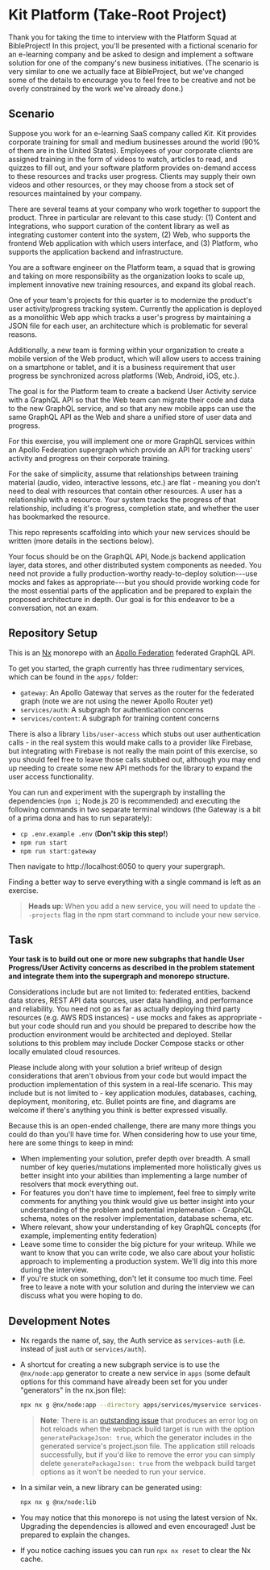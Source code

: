 # Kit Platform (Take-Root Project)

Thank you for taking the time to interview with the Platform Squad at
BibleProject! In this project, you'll be presented with a fictional scenario for
an e-learning company and be asked to design and implement a software solution
for one of the company's new business initiatives. (The scenario is very similar
to one we actually face at BibleProject, but we've changed some of the details
to encourage you to feel free to be creative and not be overly constrained by
the work we've already done.)

## Scenario

Suppose you work for an e-learning SaaS company called _Kit_. Kit provides
corporate training for small and medium businesses around the world (90% of them
are in the United States). Employees of your corporate clients are assigned
training in the form of videos to watch, articles to read, and quizzes to fill
out, and your software platform provides on-demand access to these resources and
tracks user progress. Clients may supply their own videos and other resources,
or they may choose from a stock set of resources maintained by your company.

There are several teams at your company who work together to support the
product. Three in particular are relevant to this case study: (1) Content and
Integrations, who support curation of the content library as well as integrating
customer content into the system, (2) Web, who supports the frontend Web
application with which users interface, and (3) Platform, who supports the
application backend and infrastructure.

You are a software engineer on the Platform team, a squad that is growing and
taking on more responsibility as the organization looks to scale up, implement
innovative new training resources, and expand its global reach.

One of your team's projects for this quarter is to modernize the product's user
activity/progress tracking system. Currently the application is deployed as a
monolithic Web app which tracks a user's progress by maintaining a JSON file for
each user, an architecture which is problematic for several reasons.

Additionally, a new team is forming within your organization to create a mobile
version of the Web product, which will allow users to access training on a
smartphone or tablet, and it is a business requirement that user progress be
synchronized across platforms (Web, Android, iOS, etc.).

The goal is for the Platform team to create a backend User Activity service with
a GraphQL API so that the Web team can migrate their code and data to the new
GraphQL service, and so that any new mobile apps can use the same GraphQL API as
the Web and share a unified store of user data and progress.

For this exercise, you will implement one or more GraphQL services within an
Apollo Federation supergraph which provide an API for tracking users' activity
and progress on their corporate training.

For the sake of simplicity, assume that relationships between training material
(audio, video, interactive lessons, etc.) are flat - meaning you don't need to
deal with resources that contain other resources. A user has a relationship with
a resource. Your system tracks the progress of that relationship, including it's
progress, completion state, and whether the user has bookmarked the resource.

This repo represents scaffolding into which your new services should be written
(more details in the sections below).

Your focus should be on the GraphQL API, Node.js backend application layer, data
stores, and other distributed system components as needed. You need not provide
a fully production-worthy ready-to-deploy solution---use mocks and fakes as
appropriate---but you should provide working code for the most essential parts
of the application and be prepared to explain the proposed architecture in
depth. Our goal is for this endeavor to be a conversation, not an exam.

## Repository Setup

This is an [Nx](https://nx.dev/) monorepo with an
[Apollo Federation](https://www.apollographql.com/docs/federation/) federated
GraphQL API.

To get you started, the graph currently has three rudimentary services, which
can be found in the `apps/` folder:

-   `gateway`: An Apollo Gateway that serves as the router for the federated
    graph (note we are not using the newer Apollo Router yet)
-   `services/auth`: A subgraph for authentication concerns
-   `services/content`: A subgraph for training content concerns

There is also a library `libs/user-access` which stubs out user authentication
calls - in the real system this would make calls to a provider like Firebase,
but integrating with Firebase is not really the main point of this exercise, so
you should feel free to leave those calls stubbed out, although you may end up
needing to create some new API methods for the library to expand the user access
functionality.

You can run and experiment with the supergraph by installing the dependencies
(`npm i`; Node.js 20 is recommended) and executing the following commands in two
separate terminal windows (the Gateway is a bit of a prima dona and has to run
separately):

-   `cp .env.example .env` (**Don't skip this step!**)
-   `npm run start`
-   `npm run start:gateway`

Then navigate to http://localhost:6050 to query your supergraph.

Finding a better way to serve everything with a single command is left as an
exercise.

> **Heads up**: When you add a new service, you will need to update the
> `--projects` flag in the npm start command to include your new service.

## Task

**Your task is to build out one or more new subgraphs that handle User
Progress/User Activity concerns as described in the problem statement and
integrate them into the supergraph and monorepo structure.**

Considerations include but are not limited to: federated entities, backend data
stores, REST API data sources, user data handling, and performance and
reliability. You need not go as far as actually deploying third party resources
(e.g. AWS RDS instances) - use mocks and fakes as appropriate - but your code
should run and you should be prepared to describe how the production environment
would be architected and deployed. Stellar solutions to this problem may include
Docker Compose stacks or other locally emulated cloud resources.

Please include along with your solution a brief writeup of design considerations that
aren't obvious from your code but would impact the production implementation of this system
in a real-life scenario. This may include but is not limited to - key application modules,
databases, caching, deployment, monitoring, etc. Bullet points are fine, and diagrams
are welcome if there's anything you think is better expressed visually.

Because this is an open-ended challenge, there are many more things you could do than you'll
have time for. When considering how to use your time, here are some things to keep in mind:
- When implementing your solution, prefer depth over breadth. A small number of key queries/mutations implemented more
  holistically gives us better insight into your abilities than implementing a large number of resolvers that mock everything out.
- For features you don't have time to implement, feel free to simply write comments for anything you think would
  give us better insight into your understanding of the problem and potential implemenation - GraphQL schema, notes on the
  resolver implementation, database schema, etc.
- Where relevant, show your understanding of key GraphQL concepts (for example, implementing entity federation)
- Leave some time to consider the big picture for your writeup. While we want to know that you can write code, we also care
  about your holistic approach to implementing a production system. We'll dig into this more during the interview.
- If you're stuck on something, don't let it consume too much time. Feel free to leave a note with your solution and
  during the interview we can discuss what you were hoping to do.

## Development Notes

-   Nx regards the name of, say, the Auth service as `services-auth` (i.e.
    instead of just `auth` or `services/auth`).
-   A shortcut for creating a new subgraph service is to use the `@nx/node:app`
    generator to create a new service in `apps` (some default options for this
    command have already been set for you under "generators" in the nx.json file):

    ```sh
    npx nx g @nx/node:app --directory apps/services/myservice services-myservice
    ```
    > **Note**: There is an [outstanding issue](https://github.com/nrwl/nx/issues/19199) that produces an error log on hot reloads when
    > the webpack build target is run with the option `generatePackageJson: true`, which the generator includes in the generated service's project.json file.
    > The application still reloads successfully, but if you'd like to remove the error you can simply delete `generatePackageJson: true`
    > from the webpack build target options as it won't be needed to run your service.

-   In a similar vein, a new library can be generated using:

    ```sh
    npx nx g @nx/node:lib
    ```

-   You may notice that this monorepo is not using the latest version of Nx. Upgrading
    the dependencies is allowed and even encouraged! Just be prepared to explain
    the changes.
-   If you notice caching issues you can run `npx nx reset` to clear the Nx
    cache.
